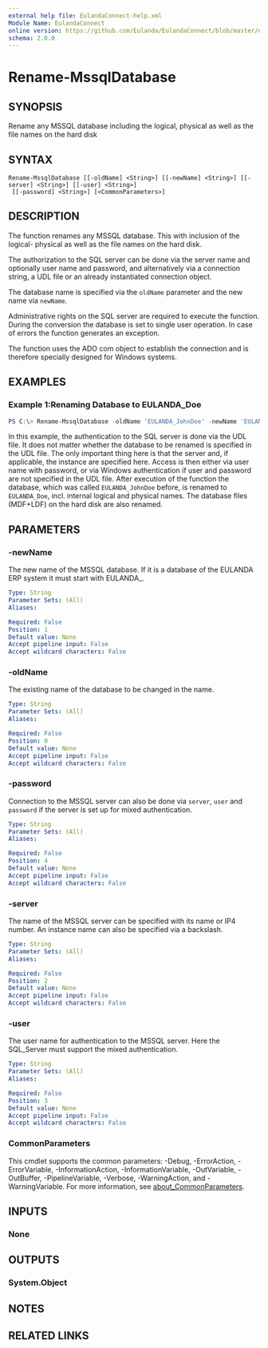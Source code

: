 ```yaml
---
external help file: EulandaConnect-help.xml
Module Name: EulandaConnect
online version: https://github.com/Eulanda/EulandaConnect/blob/master/docs/Rename-MssqlDatabase.md
schema: 2.0.0
---
```


# Rename-MssqlDatabase

## SYNOPSIS
Rename any MSSQL database including the logical, physical as well as the file names on the hard disk

## SYNTAX

```
Rename-MssqlDatabase [[-oldName] <String>] [[-newName] <String>] [[-server] <String>] [[-user] <String>]
 [[-password] <String>] [<CommonParameters>]
```

## DESCRIPTION
The function renames any MSSQL database. This with inclusion of the logical- physical as well as the file names on the hard disk. 

The authorization to the SQL server can be done via the server name and optionally user name and password, and alternatively via a connection string, a UDL file or an already instantiated connection object.

The database name is specified via the `oldName` parameter and the new name via `newName`. 

Administrative rights on the SQL server are required to execute the function. During the conversion the database is set to single user operation. In case of errors the function generates an exception.

The function uses the ADO com object to establish the connection and is therefore specially designed for Windows systems.

## EXAMPLES

### Example 1:Renaming Database to EULANDA_Doe
```powershell
PS C:\> Rename-MssqlDatabase -oldName 'EULANDA_JohnDoe' -newName 'EULANDA_Doe' -udl "C:\temp\Eulanda_1 JohnDoe.udl"
```

In this example, the authentication to the SQL server is done via the UDL file. It does not matter whether the database to be renamed is specified in the UDL file. The only important thing here is that the server and, if applicable, the instance are specified here. Access is then either via user name with password, or via Windows authentication if user and password are not specified in the UDL file.
After execution of the function the database, which was called `EULANDA_JohnDoe` before, is renamed to `EULANDA_Doe`, incl. internal logical and physical names. The database files (MDF+LDF) on the hard disk are also renamed.

## PARAMETERS

### -newName
The new name of the MSSQL database. If it is a database of the EULANDA ERP system it must start with EULANDA_.

```yaml
Type: String
Parameter Sets: (All)
Aliases:

Required: False
Position: 1
Default value: None
Accept pipeline input: False
Accept wildcard characters: False
```

### -oldName
The existing name of the database to be changed in the name.

```yaml
Type: String
Parameter Sets: (All)
Aliases:

Required: False
Position: 0
Default value: None
Accept pipeline input: False
Accept wildcard characters: False
```

### -password
Connection to the MSSQL server can also be done via `server`, `user` and `password` if the server is set up for mixed authentication.

```yaml
Type: String
Parameter Sets: (All)
Aliases:

Required: False
Position: 4
Default value: None
Accept pipeline input: False
Accept wildcard characters: False
```

### -server
The name of the MSSQL server can be specified with its name or IP4 number. An instance name can also be specified via a backslash.

```yaml
Type: String
Parameter Sets: (All)
Aliases:

Required: False
Position: 2
Default value: None
Accept pipeline input: False
Accept wildcard characters: False
```

### -user
The user name for authentication to the MSSQL server. Here the SQL_Server must support the mixed authentication.

```yaml
Type: String
Parameter Sets: (All)
Aliases:

Required: False
Position: 3
Default value: None
Accept pipeline input: False
Accept wildcard characters: False
```

### CommonParameters
This cmdlet supports the common parameters: -Debug, -ErrorAction, -ErrorVariable, -InformationAction, -InformationVariable, -OutVariable, -OutBuffer, -PipelineVariable, -Verbose, -WarningAction, and -WarningVariable. For more information, see [about_CommonParameters](http://go.microsoft.com/fwlink/?LinkID=113216).

## INPUTS

### None

## OUTPUTS

### System.Object
## NOTES

## RELATED LINKS
